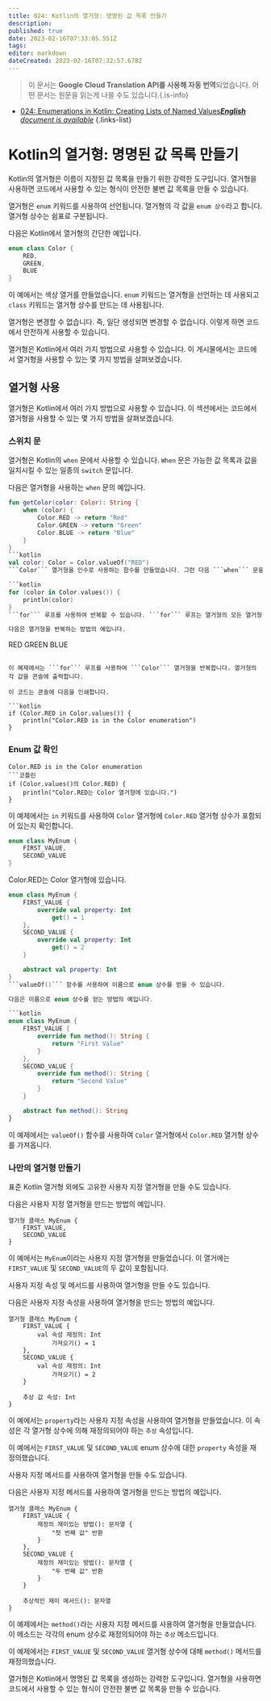 ```yaml
---
title: 024: Kotlin의 열거형: 명명된 값 목록 만들기
description: 
published: true
date: 2023-02-16T07:33:05.551Z
tags: 
editor: markdown
dateCreated: 2023-02-16T07:32:57.678Z
---
```


> 이 문서는 **Google Cloud Translation API를 사용해 자동 번역**되었습니다.
어떤 문서는 원문을 읽는게 나을 수도 있습니다.{.is-info}



- [024: Enumerations in Kotlin: Creating Lists of Named Values***English** document is available*](/en/Knowledge-base/Kotlin/Learning/024-enumerations-in-kotlin-creating-lists-of-named-values)
{.links-list}


# Kotlin의 열거형: 명명된 값 목록 만들기

Kotlin의 열거형은 이름이 지정된 값 목록을 만들기 위한 강력한 도구입니다. 열거형을 사용하면 코드에서 사용할 수 있는 형식이 안전한 불변 값 목록을 만들 수 있습니다.

열거형은 ```enum``` 키워드를 사용하여 선언됩니다. 열거형의 각 값을 ```enum 상수```라고 합니다. 열거형 상수는 쉼표로 구분됩니다.

다음은 Kotlin에서 열거형의 간단한 예입니다.

```kotlin
enum class Color {
    RED,
    GREEN,
    BLUE
}
```

이 예에서는 색상 열거를 만들었습니다. ```enum``` 키워드는 열거형을 선언하는 데 사용되고 ```class``` 키워드는 열거형 상수를 만드는 데 사용됩니다.

열거형은 변경할 수 없습니다. 즉, 일단 생성되면 변경할 수 없습니다. 이렇게 하면 코드에서 안전하게 사용할 수 있습니다.

열거형은 Kotlin에서 여러 가지 방법으로 사용할 수 있습니다. 이 게시물에서는 코드에서 열거형을 사용할 수 있는 몇 가지 방법을 살펴보겠습니다.

## 열거형 사용

열거형은 Kotlin에서 여러 가지 방법으로 사용할 수 있습니다. 이 섹션에서는 코드에서 열거형을 사용할 수 있는 몇 가지 방법을 살펴보겠습니다.

### 스위치 문

열거형은 Kotlin의 ```when``` 문에서 사용할 수 있습니다. ```When``` 문은 가능한 값 목록과 값을 일치시킬 수 있는 일종의 ```switch``` 문입니다.

다음은 열거형을 사용하는 ```when``` 문의 예입니다.

```kotlin
fun getColor(color: Color): String {
    when (color) {
        Color.RED -> return "Red"
        Color.GREEN -> return "Green"
        Color.BLUE -> return "Blue"
    }
}
```kotlin
val color: Color = Color.valueOf("RED")
```Color``` 열거형을 인수로 사용하는 함수를 만들었습니다. 그런 다음 ```when``` 문을 사용하여 가능한 값 목록에 대해 ```color```를 일치시킵니다.

```kotlin
for (color in Color.values()) {
    println(color)
}
```for``` 루프를 사용하여 반복할 수 있습니다. ```for``` 루프는 열거형의 모든 열거형 상수를 반복합니다.

다음은 열거형을 반복하는 방법의 예입니다.

```
RED
GREEN
BLUE
```

이 예제에서는 ```for``` 루프를 사용하여 ```Color``` 열거형을 반복합니다. 열거형의 각 값을 콘솔에 출력합니다.

이 코드는 콘솔에 다음을 인쇄합니다.

```kotlin
if (Color.RED in Color.values()) {
    println("Color.RED is in the Color enumeration")
}
```

### Enum 값 확인

```
Color.RED is in the Color enumeration
```코틀린
if (Color.values()의 Color.RED) {
    println("Color.RED는 Color 열거형에 있습니다.")
}
```

이 예제에서는 ```in``` 키워드를 사용하여 ```Color``` 열거형에 ```Color.RED``` 열거형 상수가 포함되어 있는지 확인합니다.

```kotlin
enum class MyEnum {
    FIRST_VALUE,
    SECOND_VALUE
}
```
Color.RED는 Color 열거형에 있습니다.
```kotlin
enum class MyEnum {
    FIRST_VALUE {
        override val property: Int
            get() = 1
    },
    SECOND_VALUE {
        override val property: Int
            get() = 2
    }

    abstract val property: Int
}
```valueOf()``` 함수를 사용하여 이름으로 enum 상수를 얻을 수 있습니다.

다음은 이름으로 enum 상수를 얻는 방법의 예입니다.

```kotlin
enum class MyEnum {
    FIRST_VALUE {
        override fun method(): String {
            return "First Value"
        }
    },
    SECOND_VALUE {
        override fun method(): String {
            return "Second Value"
        }
    }

    abstract fun method(): String
}
```

이 예제에서는 ```valueOf()``` 함수를 사용하여 ```Color``` 열거형에서 ```Color.RED``` 열거형 상수를 가져옵니다.

### 나만의 열거형 만들기

표준 Kotlin 열거형 외에도 고유한 사용자 지정 열거형을 만들 수도 있습니다.

다음은 사용자 지정 열거형을 만드는 방법의 예입니다.

```코틀린
열거형 클래스 MyEnum {
    FIRST_VALUE,
    SECOND_VALUE
}
```

이 예에서는 ```MyEnum```이라는 사용자 지정 열거형을 만들었습니다. 이 열거에는 ```FIRST_VALUE``` 및 ```SECOND_VALUE```의 두 값이 포함됩니다.

사용자 지정 속성 및 메서드를 사용하여 열거형을 만들 수도 있습니다.

다음은 사용자 지정 속성을 사용하여 열거형을 만드는 방법의 예입니다.

```코틀린
열거형 클래스 MyEnum {
    FIRST_VALUE {
        val 속성 재정의: Int
            가져오기() = 1
    },
    SECOND_VALUE {
        val 속성 재정의: Int
            가져오기() = 2
    }

    추상 값 속성: Int
}
```

이 예에서는 ```property```라는 사용자 지정 속성을 사용하여 열거형을 만들었습니다. 이 속성은 각 열거형 상수에 의해 재정의되어야 하는 ```추상``` 속성입니다.

이 예에서는 ```FIRST_VALUE``` 및 ```SECOND_VALUE``` enum 상수에 대한 ```property``` 속성을 재정의했습니다.

사용자 지정 메서드를 사용하여 열거형을 만들 수도 있습니다.

다음은 사용자 지정 메서드를 사용하여 열거형을 만드는 방법의 예입니다.

```코틀린
열거형 클래스 MyEnum {
    FIRST_VALUE {
        재정의 재미있는 방법(): 문자열 {
            "첫 번째 값" 반환
        }
    },
    SECOND_VALUE {
        재정의 재미있는 방법(): 문자열 {
            "두 번째 값" 반환
        }
    }

    추상적인 재미 메서드(): 문자열
}
```

이 예제에서는 ```method()```라는 사용자 지정 메서드를 사용하여 열거형을 만들었습니다. 이 메소드는 각각의 enum 상수로 재정의되어야 하는 ```추상``` 메소드입니다.

이 예제에서는 ```FIRST_VALUE``` 및 ```SECOND_VALUE``` 열거형 상수에 대해 ```method()``` 메서드를 재정의했습니다.

열거형은 Kotlin에서 명명된 값 목록을 생성하는 강력한 도구입니다. 열거형을 사용하면 코드에서 사용할 수 있는 형식이 안전한 불변 값 목록을 만들 수 있습니다.